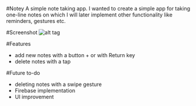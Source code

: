 #Notey
A simple note taking app. I wanted to create a simple app for taking one-line notes on which I will later implement other functionality like reminders, gestures etc.

#Screenshot
![alt tag](http://d.pr/i/OIF1/5gvYaIGU+)


#Features
- add new notes with a button + or with Return key
- delete notes with a tap

#Future to-do
- deleting notes with a swipe gesture
- Firebase implementation
- UI improvement

